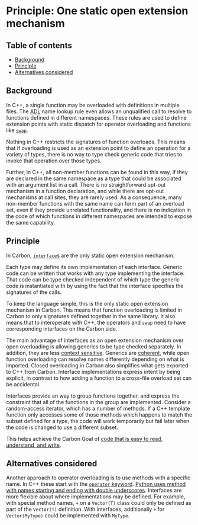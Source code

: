 # Principle: One static open extension mechanism

<!--
Part of the Carbon Language project, under the Apache License v2.0 with LLVM
Exceptions. See /LICENSE for license information.
SPDX-License-Identifier: Apache-2.0 WITH LLVM-exception
-->

<!-- toc -->

## Table of contents

-   [Background](#background)
-   [Principle](#principle)
-   [Alternatives considered](#alternatives-considered)

<!-- tocstop -->

## Background

In C++, a single function may be overloaded with definitions in multiple files.
The [ADL](https://en.wikipedia.org/wiki/Argument-dependent_name_lookup) name
lookup rule even allows an unqualified call to resolve to functions defined in
different namespaces. These rules are used to define extension points with
static dispatch for operator overloading and functions like
[`swap`](https://www.cplusplus.com/reference/algorithm/swap/).

Nothing in C++ restricts the signatures of function overloads. This means that
if overloading is used as an extension point to define an operation for a
variety of types, there is no way to type check generic code that tries to
invoke that operation over those types.

Further, in C++, all non-member functions can be found in this way, if they are
declared in the same namespace as a type that could be associated with an
argument list in a call. There is no straightforward opt-out mechanism in a
function declaration, and while there are opt-out mechanisms at call sites, they
are rarely used. As a consequence, many non-member functions with the same name
can form part of an overload set, even if they provide unrelated functionality,
and there is no indication in the code of which functions in different
namespaces are intended to expose the same capability.

## Principle

In Carbon, [`interface`s](/docs/design/generics/overview.md) are the only static
open extension mechanism.

Each type may define its own implementation of each interface. Generic code can
be written that works with any type implementing the interface. That code can be
type checked independent of which type the generic code is instantiated with by
using the fact that the interface specifies the signatures of the calls.

To keep the language simple, this is the only static open extension mechanism in
Carbon. This means that function overloading is limited in Carbon to only
signatures defined together in the same library. It also means that to
interoperate with C++, the operators and `swap` need to have corresponding
interfaces on the Carbon side.

The main advantage of interfaces as an open extension mechanism over open
overloading is allowing generics to be type checked separately. In addition,
they are less [context sensitive](low_context_sensitivity.md). Generics are
[coherent](/docs/design/generics/terminology.md#coherence), while open function
overloading can resolve names differently depending on what is imported. Closed
overloading in Carbon also simplifies what gets exported to C++ from Carbon.
Interface implementations express intent by being explicit, in contrast to how
adding a function to a cross-file overload set can be accidental.

Interfaces provide an way to group functions together, and express the
constraint that all of the functions in the group are implemented. Consider a
random-access iterator, which has a number of methods. If a C++ template
function only accesses some of those methods which happens to match the subset
defined for a type, the code will work temporarily but fail later when the code
is changed to use a different subset.

This helps achieve the Carbon Goal of
[code that is easy to read, understand, and write](/docs/project/goals.md#code-that-is-easy-to-read-understand-and-write).

## Alternatives considered

Another approach to operator overloading is to use methods with a specific name.
In C++ these start with the
[`operator` keyword](https://en.cppreference.com/w/cpp/language/operators).
[Python uses method with names starting and ending with double underscores](https://docs.python.org/3/reference/datamodel.html#special-method-names).
Interfaces are more flexible about where implementations may be defined. For
example, with special method names, `+` on a `Vector(T)` class could only be
defined as part of the `Vector(T)` definition. With interfaces, additionally `+`
for `Vector(MyType)` could be implemented with `MyType`.
